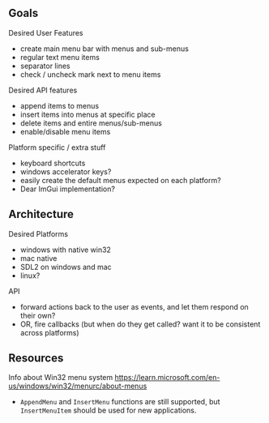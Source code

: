 ## Goals

Desired User Features

- create main menu bar with menus and sub-menus
- regular text menu items
- separator lines
- check / uncheck mark next to menu items

Desired API features

- append items to menus
- insert items into menus at specific place
- delete items and entire menus/sub-menus
- enable/disable menu items

Platform specific / extra stuff

- keyboard shortcuts
- windows accelerator keys?
- easily create the default menus expected on each platform?
- Dear ImGui implementation?

## Architecture

Desired Platforms

- windows with native win32
- mac native
- SDL2 on windows and mac
- linux?

API

- forward actions back to the user as events, and let them respond on their own?
- OR, fire callbacks (but when do they get called? want it to be consistent across platforms)

## Resources

Info about Win32 menu system https://learn.microsoft.com/en-us/windows/win32/menurc/about-menus

- `AppendMenu` and `InsertMenu` functions are still supported, but `InsertMenuItem` should be used for new applications.
